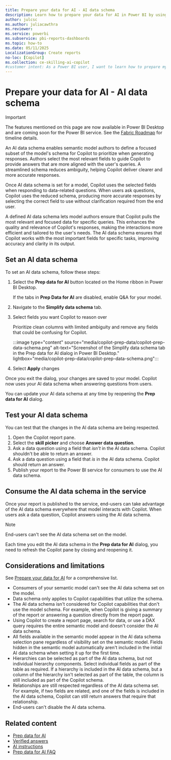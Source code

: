 ```yaml
---
title: Prepare your data for AI - AI data schema
description: Learn how to prepare your data for AI in Power BI by using the AI data schema. Optimize Copilot's performance, improve AI-driven insights, and enhance user interactions by defining a focused subset of your model's schema.
author: julcsc
ms.author: juliacawthra
ms.reviewer: 
ms.service: powerbi
ms.subservice: pbi-reports-dashboards
ms.topic: how-to
ms.date: 05/11/2025
LocalizationGroup: Create reports
no-loc: [Copilot]
ms.collection: ce-skilling-ai-copilot
#customer intent: As a Power BI user, I want to learn how to prepare my data for AI by using features like the AI data schema to optimize Copilot's performance, ensure accurate and verified answers, and enhance AI-driven insights and user interactions.
---
```


# Prepare your data for AI - AI data schema

> [!IMPORTANT]
> The features mentioned on this page are now available in Power BI Desktop and are coming soon for the Power BI service. See the [Fabric Roadmap](https://aka.ms/FabricRoadmap) for timeline details.

An AI data schema enables semantic model authors to define a focused subset of the model's schema for Copilot to prioritize when generating responses. Authors select the most relevant fields to guide Copilot to provide answers that are more aligned with the user's queries. A streamlined schema reduces ambiguity, helping Copilot deliver clearer and more accurate responses.

Once AI data schema is set for a model, Copilot uses the selected fields when responding to data-related questions. When users ask questions, Copilot uses the reduced schema, producing more accurate responses by selecting the correct field to use without clarification required from the end user.

A defined AI data schema lets model authors ensure that Copilot pulls the most relevant and focused data for specific queries. This enhances the quality and relevance of Copilot's responses, making the interactions more efficient and tailored to the user's needs. The AI data schema ensures that Copilot works with the most important fields for specific tasks, improving accuracy and clarity in its output.

## Set an AI data schema

To set an AI data schema, follow these steps:

1. Select the **Prep data for AI** button located on the Home ribbon in Power BI Desktop.  

   If the tabs in **Prep Data for AI** are disabled, enable Q&A for your model.

1. Navigate to the **Simplify data schema** tab.
1. Select fields you want Copilot to reason over

   Prioritize clean columns with limited ambiguity and remove any fields that could be confusing for Copilot.

   :::image type="content" source="media/copilot-prep-data/copilot-prep-data-schema.png" alt-text="Screenshot of the Simplify data schema tab in the Prep data for AI dialog in Power BI Desktop." lightbox="media/copilot-prep-data/copilot-prep-data-schema.png":::

1. Select **Apply** changes

Once you exit the dialog, your changes are saved to your model. Copilot now uses your AI data schema when answering questions from users.  

You can update your AI data schema at any time by reopening the **Prep data for AI** dialog.

## Test your AI data schema

You can test that the changes in the AI data schema are being respected.

1. Open the Copilot report pane.
1. Select the **skill picker** and choose **Answer data question**.
1. Ask a data question using a field that *isn't* in the AI data schema. Copilot shouldn't be able to return an answer.
1. Ask a data question using a field that *is* in the AI data schema. Copilot should return an answer.
1. Publish your report to the Power BI service for consumers to use the AI data schema.

## Consume the AI data schema in the service

Once your report is published to the service, end-users can take advantage of the AI data schema everywhere that model interacts with Copilot. When users ask a data question, Copilot answers using the AI data schema.

> [!NOTE]
> End-users can't see the AI data schema set on the model.
> 
> Each time you edit the AI data schema in the **Prep data for AI** dialog, you need to refresh the Copilot pane by closing and reopening it.

## Considerations and limitations

See [Prepare your data for AI](copilot-prepare-data-ai.md#considerations-and-limitations) for a comprehensive list.

- Consumers of your semantic model can't see the AI data schema set on the model.
- Data schema only applies to Copilot capabilities that utilize the schema.
- The AI data schema isn't considered for Copilot capabilities that don't use the model schema. For example, when Copilot is giving a summary of the report or answering a question directly from the report page.
- Using Copilot to create a report page, search for data, or use a DAX query requires the entire semantic model and doesn't consider the AI data schema.
- All fields available in the semantic model appear in the AI data schema selection pane regardless of visibility set on the semantic model. Fields hidden in the semantic model  automatically aren't included in the initial AI data schema when setting it up for the first time. 
- Hierarchies can be selected as part of the AI data schema, but not individual hierarchy components. Select individual fields as part of the table as required. If a hierarchy is included in the AI data schema, but a column of the hierarchy isn't selected as part of the table, the column is still included as part of the Copilot schema.
- Relationships are still respected regardless of the AI data schema set. For example, if two fields are related, and one of the fields is included in the AI data schema, Copilot can still return answers that require that relationship.
- End-users can't disable the AI data schema.

## Related content

- [Prep data for AI](copilot-prepare-data-ai.md)
- [Verified answers](copilot-prepare-data-ai-verified-answers.md)
- [AI instructions](copilot-prepare-data-ai-instructions.md)
- [Prep data for AI FAQ](copilot-prepare-data-ai-faq.yml)
